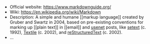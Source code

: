 - Official website: https://www.markdownguide.org/
- Wiki: https://en.wikipedia.org/wiki/Markdown
- Description: A simple and humane [[markup language]] created by Gruber and Swartz in 2004, based on pre-existing conventions for marking up [[plain text]] in [[email]] and [usenet](https://en.wikipedia.org/wiki/Usenet) posts, like [setext](https://en.wikipedia.org/wiki/Setext "Setext") (c. 1992), [Textile](https://en.wikipedia.org/wiki/Textile_(markup_language) "Textile (markup language)") (c. 2002), and [reStructuredText](https://en.wikipedia.org/wiki/ReStructuredText "ReStructuredText") (c. 2002).
- ...